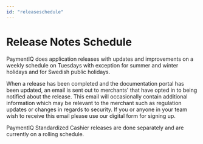 ```yaml
---
id: "releaseschedule"
---
```


# Release Notes Schedule

PaymentIQ does application releases with updates and improvements on a weekly schedule on Tuesdays with exception for summer and winter holidays and for Swedish public holidays.

When a release has been completed and the documentation portal has been updated, an email is sent out to merchants' that have opted in to being notified about the release. This email will occasionally contain additional information which may be relevant to the merchant such as regulation updates or changes in regards to security. If you or anyone in your team wish to receive this email please use our digital form for signing up.

PaymentIQ Standardized Cashier releases are done separately and are currently on a rolling schedule.
